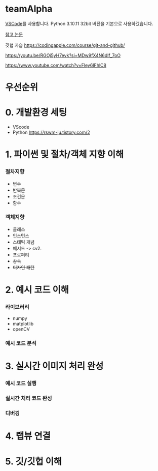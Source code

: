 # teamAlpha
[VSCode](https://rswm-ju.tistory.com/2)를 사용합니다.
Python 3.10.11 32bit 버전을 기본으로 사용하갰습니다.

[참고 논문](https://github.com/amusi/awesome-lane-detection)

깃헙 자습
https://codingapple.com/course/git-and-github/

https://youtu.be/RGOj5yH7evk?si=MDw9fX4N6dIf_7oO

https://www.youtube.com/watch?v=Fley6IFhlC8

# 우선순위

# 0. 개발환경 세팅
- VScode
- Python
https://rswm-ju.tistory.com/2

# 1. 파이썬 및 절차/객체 지향 이해
### 절차지향
- 변수
- 반복문
- 조건문
- 함수

### 객체지향
- 클래스
- 인스턴스
- 스태틱 개념
- 메서드 -> cv2.
- 프로퍼티 
- ~~상속~~
- ~~디자인 패턴~~



# 2. 예시 코드 이해 

### 라이브러리
- numpy
- matplotlib
- openCV


### 예시 코드 분석

# 3. 실시간 이미지 처리 완성
### 예시 코드 실행

### 실시간 처리 코드 완성

### 디버깅

# 4. 랩뷰 연결

# 5. 깃/깃헙 이해
